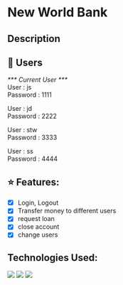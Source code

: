 # New World Bank
## Description

## :key: Users
<em>*** Current User ***</em> <br/>
User : js <br/>
Password : 1111

User : jd <br/>
Password : 2222

User : stw <br/>
Password : 3333

User : ss <br/>
Password : 4444

## ⭐ Features:
- [x] Login, Logout
- [x] Transfer money to different users
- [x] request loan
- [x] close account
- [x] change users

## Technologies Used:
<img src="https://img.shields.io/badge/HTML5-E34F26?style=for-the-badge&logo=html5&logoColor=white" />  <img src="https://img.shields.io/badge/CSS3-1572B6?style=for-the-badge&logo=css3&logoColor=white" />  <img src="https://img.shields.io/badge/JavaScript-F7DF1E?style=for-the-badge&logo=javascript&logoColor=black" />
